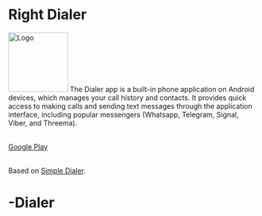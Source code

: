 # Right Dialer

<img alt="Logo" src="app/src/main/res/drawable/ic_launcher.png" width="120" />
The Dialer app is a built-in phone application on Android devices, which manages your call history and contacts.
It provides quick access to making calls and sending text messages through the application interface,
including popular messengers (Whatsapp, Telegram, Signal, Viber, and Threema). <br><br>

[Google Play](https://play.google.com/store/apps/details?id=com.goodwy.dialer)<br><br>

Based on [Simple Dialer](https://github.com/SimpleMobileTools/Simple-Dialer).
# -Dialer
